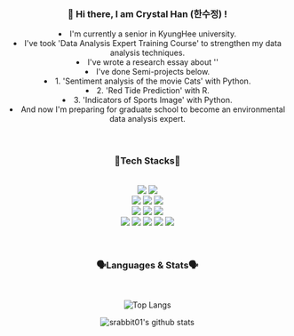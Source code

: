 <!--
**srabbit01/srabbit01** is a ✨ _special_ ✨ repository because its `README.md` (this file) appears on your GitHub profile.

Here are some ideas to get you started:

- 🔭 I’m currently working on studying 'Data Science' to collaborate with 'Environment Data'
- 🌱 I’m currently learning DataScience
- 👯 I’m looking to collaborate on 'Environment Data Analysis'
- 🤔 I’m looking for help with ...
- 💬 Ask me about 'Basic Environmental Knowledge'
- 📫 How to reach me: srabbit01@naver.com
- 😄 Pronouns: She
- ⚡ Fun fact: ...
-->

<div align=center> 
 <div> 
 
  <h3> 🤚 Hi there, I am Crystal Han (한수정) ! </h3>
  <li> I'm currently a senior in KyungHee university. </li>
  <li> I've took 'Data Analysis Expert Training Course' to strengthen my data analysis techniques. </li>
  <li> I've wrote a research essay about ''</li>
  <li> I've done Semi-projects below. </li>
  <li> 1. 'Sentiment analysis of the movie Cats' with Python. </li>
  <li> 2. 'Red Tide Prediction' with R. </li>
  <li> 3. 'Indicators of Sports Image' with Python. </li>
  <li> And now I'm preparing for graduate school to become an environmental data analysis expert. </li>
 </div>
 
  <div> 
   <br>
   <br>
   <h3> 🔧Tech Stacks🔧 </h3>
   <br>
   <img src="https://img.shields.io/badge/python-3670A0?style=for-the-badge&logo=python&logoColor=ffdd54">
   <img src="https://img.shields.io/badge/r-%23276DC3.svg?style=for-the-badge&logo=r&logoColor=white">
  
   <br>
   <img src="https://img.shields.io/badge/pandas-%23150458.svg?style=for-the-badge&logo=pandas&logoColor=white">
   <img src="https://img.shields.io/badge/numpy-%23013243.svg?style=for-the-badge&logo=numpy&logoColor=white">
   <img src="https://img.shields.io/badge/opencv-%23white.svg?style=for-the-badge&logo=opencv&logoColor=white">
   <br>
   <img src="https://img.shields.io/badge/scikit--learn-%23F7931E.svg?style=for-the-badge&logo=scikit-learn&logoColor=white">
   <img src="https://img.shields.io/badge/TensorFlow-%23FF6F00.svg?style=for-the-badge&logo=TensorFlow&logoColor=white">
   <img src="https://img.shields.io/badge/Keras-%23D00000.svg?style=for-the-badge&logo=Keras&logoColor=white">
   <br>
   <img src="https://img.shields.io/badge/Anaconda-%2344A833.svg?style=for-the-badge&logo=anaconda&logoColor=white">
   <img src="https://img.shields.io/badge/Spyder-838485?style=for-the-badge&logo=spyder%20ide&logoColor=maroon">
   <img src="https://img.shields.io/badge/mariaDB-003545?style=for-the-badge&logo=mariaDB&logoColor=white">
   <img src="https://img.shields.io/badge/cent%20os-002260?style=for-the-badge&logo=centos&logoColor=F0F0F0">
   <img src="https://img.shields.io/badge/Oracle-F80000?style=for-the-badge&logo=oracle&logoColor=white">
  </div>
  
  
  <div>
   <br>
   <br>
   <h3> 🗣Languages & Stats🗣 </h3>
   <br>
   
   ![Top Langs](https://github-readme-stats.vercel.app/api/top-langs/?username=srabbit01&layout=compact&theme=flag-india)
   
   ![srabbit01's github stats](https://github-readme-stats.vercel.app/api?username=srabbit01&show_icons=true&theme=flag-india)
   
   <br>
  </div> 
</div>
